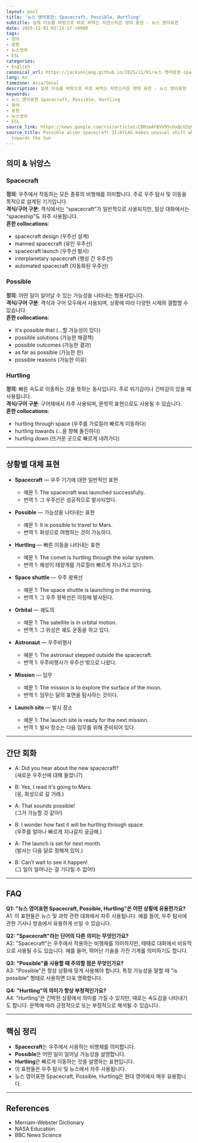 ```yaml
---
layout: post
title: '뉴스 영어표현: Spacecraft, Possible, Hurtling'
subtitle: 실제 이슈를 바탕으로 바로 써먹는 자연스러운 영어 표현 · 뉴스 영어표현
date: 2025-11-01 03:15:17 +0900
tags:
- 영어
- 표현
- 뉴스영어
- ESL
categories:
- English
canonical_url: https://jacksonjang.github.io/2025/11/01/뉴스-영어표현-spacecraft-possible-hurtling/
lang: ko
timezone: Asia/Seoul
description: 실제 이슈를 바탕으로 바로 써먹는 자연스러운 영어 표현 · 뉴스 영어표현
keywords:
- 뉴스 영어표현 Spacecraft, Possible, Hurtling
- 영어
- 표현
- 뉴스영어
- ESL
source_link: https://news.google.com/rss/articles/CBMimAFBVV95cUxQLUZqVGJERTdLckpoeVBacGFfbmh0SE1fTkNHNHpmRjc1aGZCQ0xKQzNrNEozVFJjUzBVaHhINzFtLTYtU1RMR2w2aHowRms2SnFHamVxVHdBS1Y0cUJjNkJxZWFVbE91MXc1UG02QkhZbl9SdDk2a2hfM2xzWllYSURiX1NISTE3cHI1VEFHVjNYemZqUG9tWA?oc=5
source_title: Possible alien spacecraft 3I/ATLAS makes unusual shift while hurtling
  towards the Sun
---
```


## 의미 & 뉘앙스

### Spacecraft
**정의**: 우주에서 작동하는 모든 종류의 비행체를 의미합니다. 주로 우주 탐사 및 이동을 목적으로 설계된 기기입니다.  
**격식/구어 구분**: 격식에서는 “spacecraft”가 일반적으로 사용되지만, 일상 대화에서는 “spaceship”도 자주 사용됩니다.  
**흔한 collocations**: 
- spacecraft design (우주선 설계) 
- manned spacecraft (유인 우주선) 
- spacecraft launch (우주선 발사) 
- interplanetary spacecraft (행성 간 우주선)
- automated spacecraft (자동화된 우주선) 

### Possible
**정의**: 어떤 일이 일어날 수 있는 가능성을 나타내는 형용사입니다.  
**격식/구어 구분**: 격식과 구어 모두에서 사용되며, 상황에 따라 다양한 시제와 결합할 수 있습니다.  
**흔한 collocations**: 
- it's possible that (…할 가능성이 있다)
- possible solutions (가능한 해결책) 
- possible outcomes (가능한 결과)
- as far as possible (가능한 한) 
- possible reasons (가능한 이유)

### Hurtling
**정의**: 빠른 속도로 이동하는 것을 뜻하는 동사입니다. 주로 위기감이나 긴박감이 있을 때 사용됩니다.  
**격식/구어 구분**: 구어체에서 자주 사용되며, 문학적 표현으로도 사용될 수 있습니다.  
**흔한 collocations**: 
- hurtling through space (우주를 가로질러 빠르게 이동하다) 
- hurtling towards (…을 향해 돌진하다) 
- hurtling down (뜨거운 곳으로 빠르게 내려가다)

---

## 상황별 대체 표현

- **Spacecraft** — 우주 기기에 대한 일반적인 표현
  - 예문 1: The spacecraft was launched successfully.
  - 번역 1: 그 우주선은 성공적으로 발사되었다.

- **Possible** — 가능성을 나타내는 표현
  - 예문 1: It is possible to travel to Mars.
  - 번역 1: 화성으로 여행하는 것이 가능하다.

- **Hurtling** — 빠른 이동을 나타내는 표현
  - 예문 1: The comet is hurtling through the solar system.
  - 번역 1: 혜성이 태양계를 가로질러 빠르게 지나가고 있다.

- **Space shuttle** — 우주 왕복선
  - 예문 1: The space shuttle is launching in the morning.
  - 번역 1: 그 우주 왕복선은 아침에 발사된다.

- **Orbital** — 궤도의
  - 예문 1: The satellite is in orbital motion.
  - 번역 1: 그 위성은 궤도 운동을 하고 있다.

- **Astronaut** — 우주비행사
  - 예문 1: The astronaut stepped outside the spacecraft.
  - 번역 1: 우주비행사가 우주선 밖으로 나왔다.

- **Mission** — 임무
  - 예문 1: The mission is to explore the surface of the moon.
  - 번역 1: 임무는 달의 표면을 탐사하는 것이다.

- **Launch site** — 발사 장소
  - 예문 1: The launch site is ready for the next mission.
  - 번역 1: 발사 장소는 다음 임무를 위해 준비되어 있다.

---

## 간단 회화

- A: Did you hear about the new spacecraft?  
  (새로운 우주선에 대해 들었니?)

- B: Yes, I read it's going to Mars.  
  (응, 화성으로 갈 거래.)

- A: That sounds possible!  
  (그거 가능할 것 같아!)

- B: I wonder how fast it will be hurtling through space.  
  (우주를 얼마나 빠르게 지나갈지 궁금해.)

- A: The launch is set for next month.  
  (발사는 다음 달로 정해져 있어.)

- B: Can’t wait to see it happen!  
  (그 일이 일어나는 걸 기다릴 수 없어!)

---

## FAQ

**Q1: "뉴스 영어표현 Spacecraft, Possible, Hurtling"은 어떤 상황에 유용한가요?**  
A1: 이 표현들은 뉴스 및 과학 관련 대화에서 자주 사용됩니다. 예를 들어, 우주 탐사에 관한 기사나 방송에서 유용하게 쓰일 수 있습니다.

**Q2: "Spacecraft"라는 단어의 다른 의미는 무엇인가요?**  
A2: "Spacecraft"는 우주에서 작용하는 비행체를 의미하지만, 때때로 대화에서 비유적으로 사용될 수도 있습니다. 예를 들어, 뛰어난 기술을 가진 기계를 의미하기도 합니다.

**Q3: "Possible"을 사용할 때 주의할 점은 무엇인가요?**  
A3: "Possible"은 항상 상황에 맞게 사용해야 합니다. 특정 가능성을 말할 때 "is possible" 형태로 사용하면 더욱 명확합니다.

**Q4: "Hurtling"의 의미가 항상 부정적인가요?**  
A4: "Hurtling"은 긴박한 상황에서 의미를 가질 수 있지만, 때로는 속도감을 나타내기도 합니다. 문맥에 따라 긍정적으로 또는 부정적으로 해석될 수 있습니다.

---

## 핵심 정리
- **Spacecraft**는 우주에서 사용하는 비행체를 의미합니다.
- **Possible**은 어떤 일이 일어날 가능성을 설명합니다.
- **Hurtling**은 빠르게 이동하는 것을 설명하는 표현입니다.
- 이 표현들은 우주 탐사 및 뉴스에서 자주 사용됩니다.
- 뉴스 영어표현 Spacecraft, Possible, Hurtling은 현대 영어에서 매우 유용합니다.

---

## References
- Merriam-Webster Dictionary
- NASA Education 
- BBC News Science